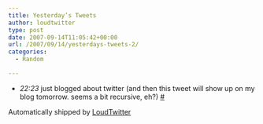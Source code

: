 ```yaml
---
title: Yesterday’s Tweets
author: loudtwitter
type: post
date: 2007-09-14T11:05:42+00:00
url: /2007/09/14/yesterdays-tweets-2/
categories:
  - Random

---
```

  * _22:23_ just blogged about twitter (and then this tweet will show up on my blog tomorrow. seems a bit recursive, eh?) [#][1]

Automatically shipped by [LoudTwitter][2]

 [1]: http://twitter.com/dangoor/statuses/267409062
 [2]: http://www.loudtwitter.com